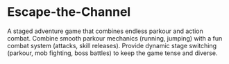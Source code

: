 # Escape-the-Channel
A staged adventure game that combines endless parkour and action combat. Combine smooth parkour mechanics (running, jumping) with a fun combat system (attacks, skill releases). Provide dynamic stage switching (parkour, mob fighting, boss battles) to keep the game tense and diverse.
